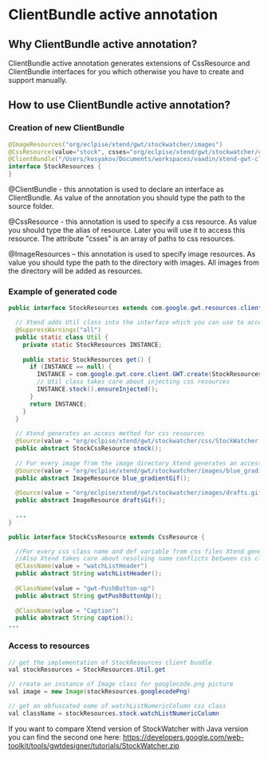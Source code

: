 ClientBundle active annotation 
==============================

Why ClientBundle active annotation?
-----------------------------------
ClientBundle active annotation generates extensions of CssResource and ClientBundle interfaces for you which otherwise you have to create and support manually.

How to use ClientBundle active annotation?
------------------------------------------

### Creation of new ClientBundle
```java
@ImageResources("org/eclpise/xtend/gwt/stockwatcher/images")
@CssResource(value="stock", csses="org/eclpise/xtend/gwt/stockwatcher/css/StockWatcher.css")
@ClientBundle("/Users/kosyakov/Documents/workspaces/vaadin/xtend-gwt-clientbundle/stockwatcher/src/")
interface StockResources {
}
```
@ClientBundle - this annotation is used to declare an interface as ClientBundle. 
As value of the annotation you should type the path to the source folder.

@CssResource - this annotation is used to specify a css resource. 
As value you should type the alias of resource. Later you will use it to access this resource.
The attribute "csses" is an array of paths to css resources.

@ImageResources – this annotation is used to specify image resources.
As value you should type the path to the directory with images. All images from the directory will be added as resources.


### Example of generated code
```java
public interface StockResources extends com.google.gwt.resources.client.ClientBundle {

  // Xtend adds Util class into the interface which you can use to access an implementation.
  @SuppressWarnings("all")
  public static class Util {
    private static StockResources INSTANCE;
    
    public static StockResources get() {
      if (INSTANCE == null) {
      	INSTANCE = com.google.gwt.core.client.GWT.create(StockResources.class);
      	// Util class takes care about injecting css resources
      	INSTANCE.stock().ensureInjected();
      }
      return INSTANCE;
    }
  }
  
  // Xtend generates an access method for css resources
  @Source(value = "org/eclpise/xtend/gwt/stockwatcher/css/StockWatcher.css")
  public abstract StockCssResource stock();
  
  // For every image from the image directory Xtend generates an access method 
  @Source(value = "org/eclpise/xtend/gwt/stockwatcher/images/blue_gradient.gif")
  public abstract ImageResource blue_gradientGif();
  
  @Source(value = "org/eclpise/xtend/gwt/stockwatcher/images/drafts.gif")
  public abstract ImageResource draftsGif();
  
  ...
}

public interface StockCssResource extends CssResource {

  //For every css class name and def variable from css files Xtend generates an access method
  //Also Xtend takes care about resolving name conflicts between css classes and def variables
  @ClassName(value = "watchListHeader")
  public abstract String watchListHeader();
  
  @ClassName(value = "gwt-PushButton-up")
  public abstract String gwtPushButtonUp();
  
  @ClassName(value = "Caption")
  public abstract String caption();
...
```

### Access to resources
```java
// get the implementation of StockResources client bundle
val stockResources = StockResources.Util.get

// create an instance of Image class for googlecode.png picture
val image = new Image(stockResources.googlecodePng) 

// get an obfuscated name of watchListNumericColumn css class
val className = stockResources.stock.watchListNumericColumn 
```

If you want to compare Xtend version of StockWatcher with Java version you can find the second one here:
https://developers.google.com/web-toolkit/tools/gwtdesigner/tutorials/StockWatcher.zip



